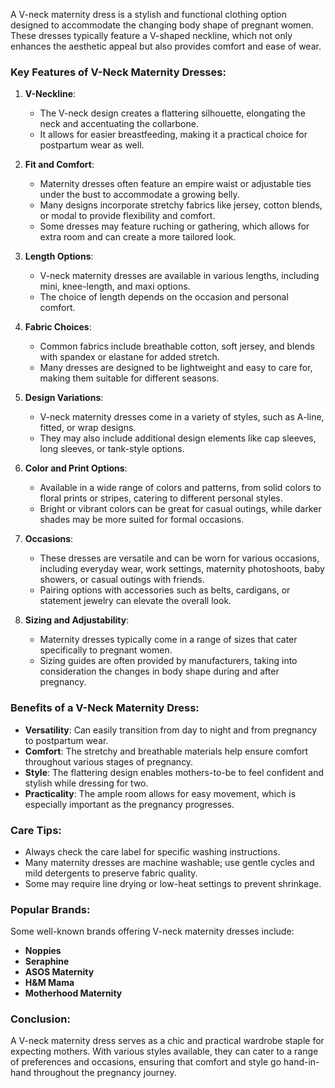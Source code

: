 A V-neck maternity dress is a stylish and functional clothing option designed to accommodate the changing body shape of pregnant women. These dresses typically feature a V-shaped neckline, which not only enhances the aesthetic appeal but also provides comfort and ease of wear.

### Key Features of V-Neck Maternity Dresses:

1. **V-Neckline**:
   - The V-neck design creates a flattering silhouette, elongating the neck and accentuating the collarbone.
   - It allows for easier breastfeeding, making it a practical choice for postpartum wear as well.

2. **Fit and Comfort**:
   - Maternity dresses often feature an empire waist or adjustable ties under the bust to accommodate a growing belly.
   - Many designs incorporate stretchy fabrics like jersey, cotton blends, or modal to provide flexibility and comfort.
   - Some dresses may feature ruching or gathering, which allows for extra room and can create a more tailored look.

3. **Length Options**:
   - V-neck maternity dresses are available in various lengths, including mini, knee-length, and maxi options. 
   - The choice of length depends on the occasion and personal comfort.

4. **Fabric Choices**:
   - Common fabrics include breathable cotton, soft jersey, and blends with spandex or elastane for added stretch.
   - Many dresses are designed to be lightweight and easy to care for, making them suitable for different seasons.

5. **Design Variations**:
   - V-neck maternity dresses come in a variety of styles, such as A-line, fitted, or wrap designs.
   - They may also include additional design elements like cap sleeves, long sleeves, or tank-style options.

6. **Color and Print Options**:
   - Available in a wide range of colors and patterns, from solid colors to floral prints or stripes, catering to different personal styles.
   - Bright or vibrant colors can be great for casual outings, while darker shades may be more suited for formal occasions.

7. **Occasions**:
   - These dresses are versatile and can be worn for various occasions, including everyday wear, work settings, maternity photoshoots, baby showers, or casual outings with friends.
   - Pairing options with accessories such as belts, cardigans, or statement jewelry can elevate the overall look.

8. **Sizing and Adjustability**:
   - Maternity dresses typically come in a range of sizes that cater specifically to pregnant women. 
   - Sizing guides are often provided by manufacturers, taking into consideration the changes in body shape during and after pregnancy.

### Benefits of a V-Neck Maternity Dress:

- **Versatility**: Can easily transition from day to night and from pregnancy to postpartum wear.
- **Comfort**: The stretchy and breathable materials help ensure comfort throughout various stages of pregnancy.
- **Style**: The flattering design enables mothers-to-be to feel confident and stylish while dressing for two.
- **Practicality**: The ample room allows for easy movement, which is especially important as the pregnancy progresses.

### Care Tips:

- Always check the care label for specific washing instructions.
- Many maternity dresses are machine washable; use gentle cycles and mild detergents to preserve fabric quality.
- Some may require line drying or low-heat settings to prevent shrinkage.

### Popular Brands:
Some well-known brands offering V-neck maternity dresses include:
- **Noppies**
- **Seraphine**
- **ASOS Maternity**
- **H&M Mama**
- **Motherhood Maternity**

### Conclusion:
A V-neck maternity dress serves as a chic and practical wardrobe staple for expecting mothers. With various styles available, they can cater to a range of preferences and occasions, ensuring that comfort and style go hand-in-hand throughout the pregnancy journey.
